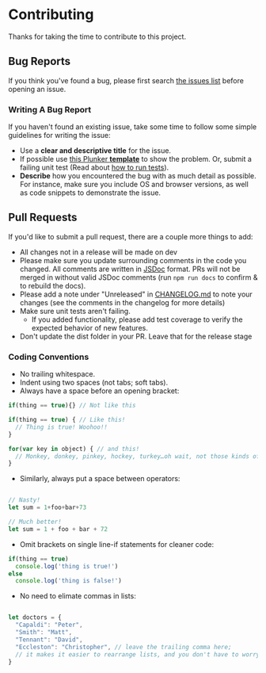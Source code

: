 # Contributing

Thanks for taking the time to contribute to this project.

## Bug Reports
If you think you've found a bug, please first search [the issues list](https://github.com/daviesgeek/restjs/issues) before opening an issue.

### Writing A Bug Report

If you haven't found an existing issue, take some time to follow some simple guidelines for writing the issue:

- Use a **clear and descriptive title** for the issue.
- If possible use [this Plunker **template**](http://plnkr.co/edit/s02mNeQfE8pLv07t4JJQ) to show the problem. Or, submit a failing unit test (Read about [how to run tests](https://github.com/daviesgeek/restjs/blob/master/README.md#tests)).
- **Describe** how you encountered the bug with as much detail as possible. For instance, make sure you include OS and browser versions, as well as code snippets to demonstrate the issue.

## Pull Requests

If you'd like to submit a pull request, there are a couple more things to add:

- All changes not in a release will be made on dev
- Please make sure you update surrounding comments in the code you changed. All comments are written in [JSDoc](http://usejsdoc.org/) format. PRs will not be merged in without valid JSDoc comments (run `npm run docs` to confirm & to rebuild the docs).
- Please add a note under "Unreleased" in [CHANGELOG.md](https://github.com/daviesgeek/restjs/blob/master/CHANGELOG.md) to note your changes (see the comments in the changelog for more details)
- Make sure unit tests aren't failing.
  - If you added functionality, please add test coverage to verify the expected behavior of new features.
- Don't update the dist folder in your PR. Leave that for the release stage

### Coding Conventions

- No trailing whitespace.
- Indent using two spaces (not tabs; soft tabs).
- Always have a space before an opening bracket: 

```js 
if(thing == true){} // Not like this

if(thing == true) { // Like this!
  // Thing is true! Woohoo!!
}

for(var key in object) { // and this!
  // Monkey, donkey, pinkey, hockey, turkey…oh wait, not those kinds of keys?
}
```

- Similarly, always put a space between operators:

```js

// Nasty!
let sum = 1+foo+bar+73

// Much better!
let sum = 1 + foo + bar + 72
```

- Omit brackets on single line-if statements for cleaner code:

```js
if(thing == true)
  console.log('thing is true!')
else
  console.log('thing is false!')

```

- No need to elimate commas in lists:

```js

let doctors = {
  "Capaldi": "Peter",
  "Smith": "Matt",
  "Tennant": "David",
  "Eccleston": "Christopher", // leave the trailing comma here;
  // it makes it easier to rearrange lists, and you don't have to worry about adding or removing the comma!
}

```